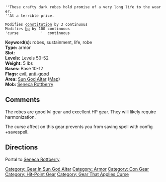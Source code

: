 `''These crafty dark robes hold promise of a very long life to the wearer.`  
`''At a terrible price.`

`Modifies `[`constitution`](Constitution.md "wikilink")` by 3 continuous`  
`Modifies `[`hp`](Hit_Points.md "wikilink")` by 100 continuous`  
`'curse          '  continuous`

**Keyword(s):** robes, sustainment, life, robe  
**Type:** armor  
**Slot:** <about body>  
**Levels:** Levels 50-52  
**Weight:** 5 lbs  
**Bases:** Base 10-12  
**Flags:** [evil](Evil_Flag.md "wikilink"),
[anti-good](Anti-Good_Flag.md "wikilink")  
**Area:** [Sun God Altar](:Category:_Sun_God_Altar.md "wikilink")
([Map](Sun_God_Altar_Map.md "wikilink"))  
**Mob:** [Seneca Rottberry](Seneca_Rottberry "wikilink")  

## Comments

The robes are good lvl gear and excellent HP gear. They will likely
require harmonization.

The curse affect on this gear prevents you from saving spell with config
+savespell.

## Directions

Portal to [Seneca Rottberry](Seneca_Rottberry "wikilink").

[Category: Gear In Sun God
Altar](Category:_Gear_In_Sun_God_Altar "wikilink") [Category:
Armor](Category:_Armor "wikilink") [Category: Con
Gear](Category:_Con_Gear "wikilink") [Category: Hit-Point
Gear](Category:_Hit-Point_Gear "wikilink") [Category: Gear That Applies
Curse](Category:_Gear_That_Applies_Curse "wikilink")
